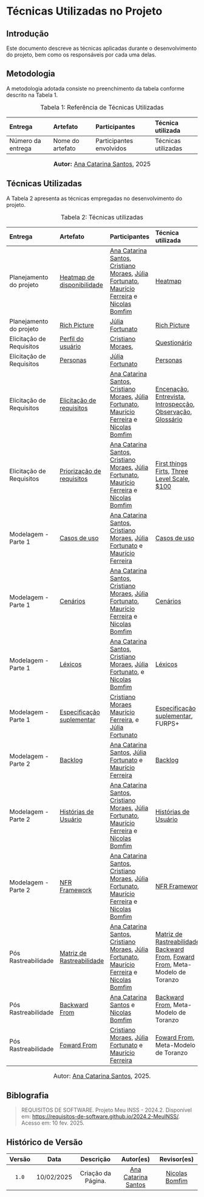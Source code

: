 # Técnicas Utilizadas no Projeto

## Introdução

Este documento descreve as técnicas aplicadas durante o desenvolvimento do projeto, bem como os responsáveis por cada uma delas.

## Metodologia

A metodologia adotada consiste no preenchimento da tabela conforme descrito na Tabela 1.

<font size="3"><p style="text-align: center">Tabela 1: Referência de Técnicas Utilizadas</p></font>

<center>

|**Entrega**|**Artefato**|**Participantes**|**Técnica utilizada**|
|:--|:--|:--|:--|
|Número da entrega|Nome do artefato|Participantes envolvidos|Técnicas utilizadas|

<font size="3"><p style="text-align: center"><b>Autor:</b> <a href="https://github.com/an4catarina">Ana Catarina Santos</a>, 2025</p></font>

</center>

## Técnicas Utilizadas

A Tabela 2 apresenta as técnicas empregadas no desenvolvimento do projeto.

<center>

<font size="3"><p style="text-align: center">Tabela 2: Técnicas utilizadas</p></font>

|**Entrega**|**Artefato**|**Participantes**|**Técnica utilizada**|
|:--|:--|:--|:--|
| Planejamento do projeto | [Heatmap de disponibilidade](https://requisitos-de-software.github.io/2024.2-MeuINSS/planejamento_do_projeto/heatmap-disponibilidade/) |[Ana Catarina Santos](http://github.com/an4catarina), [Cristiano Moraes](http://github.com/CristianoMoraiss), [Júlia Fortunato](http://github.com/julia-fortunato), [Maurício Ferreira](https://github.com/mauricio-araujoo) e [Nicolas Bomfim](http://github.com/nickgehjk) |[Heatmap](https://requisitos-de-software.github.io/2024.2-MeuINSS/planejamento_do_projeto/heatmap-disponibilidade/) |
| Planejamento do projeto | [Rich Picture](https://requisitos-de-software.github.io/2024.2-MeuINSS/planejamento_do_projeto/rich-picture/) |[Júlia Fortunato](http://github.com/julia-fortunato) | [Rich Picture](https://requisitos-de-software.github.io/2024.2-MeuINSS/planejamento_do_projeto/rich-picture/) |
| Elicitação de Requisitos | [Perfil do usuário](https://requisitos-de-software.github.io/2024.2-MeuINSS/elicitacao/Perfil_Do_Usuario/) | [Cristiano Moraes](http://github.com/CristianoMoraiss), | [Questionário](https://requisitos-de-software.github.io/2024.2-MeuINSS/elicitacao/Questionario/)|
| Elicitação de Requisitos | [Personas](https://requisitos-de-software.github.io/2024.2-MeuINSS/elicitacao/personas/) |[Júlia Fortunato](http://github.com/julia-fortunato) | [Personas](https://requisitos-de-software.github.io/2024.2-MeuINSS/elicitacao/personas/)|
| Elicitação de Requisitos | [Elicitação de requisitos](https://requisitos-de-software.github.io/2024.2-MeuINSS/elicitacao/personas/#:~:text=Elicita%C3%A7%C3%A3o%20de-,Requisitos,-Cronograma%20de%20elicita%C3%A7%C3%A3o) |[Ana Catarina Santos](http://github.com/an4catarina), [Cristiano Moraes](http://github.com/CristianoMoraiss), [Júlia Fortunato](http://github.com/julia-fortunato), [Maurício Ferreira](https://github.com/mauricio-araujoo) e [Nicolas Bomfim](http://github.com/nickgehjk) | [Encenação](https://requisitos-de-software.github.io/2024.2-MeuINSS/elicitacao/encenacao/), [Entrevista](https://requisitos-de-software.github.io/2024.2-MeuINSS/elicitacao/entrevista/), [Introspecção](https://requisitos-de-software.github.io/2024.2-MeuINSS/elicitacao/introspeccao/), [Observação](https://requisitos-de-software.github.io/2024.2-MeuINSS/elicitacao/observacao/), [Glossário](https://requisitos-de-software.github.io/2024.2-MeuINSS/elicitacao/glossario/)|
| Elicitação de Requisitos | [Priorização de requisitos](https://requisitos-de-software.github.io/2024.2-MeuINSS/elicitacao/requisitos_elicitados/#:~:text=Prioriza%C3%A7%C3%A3o-,de,-Requisitos) |[Ana Catarina Santos](http://github.com/an4catarina), [Cristiano Moraes](http://github.com/CristianoMoraiss), [Júlia Fortunato](http://github.com/julia-fortunato), [Maurício Ferreira](https://github.com/mauricio-araujoo) e [Nicolas Bomfim](http://github.com/nickgehjk) | [First things Firts](https://requisitos-de-software.github.io/2024.2-MeuINSS/elicitacao/first_things_first/), [Three Level Scale](https://requisitos-de-software.github.io/2024.2-MeuINSS/elicitacao/three_level_scale/), [$100](https://requisitos-de-software.github.io/2024.2-MeuINSS/elicitacao/100dol/)|
| Modelagem - Parte 1 | [Casos de uso](https://requisitos-de-software.github.io/2024.2-MeuINSS/modelagem_parte1/casosdeuso/) |[Ana Catarina Santos](http://github.com/an4catarina), [Cristiano Moraes](http://github.com/CristianoMoraiss), [Júlia Fortunato](http://github.com/julia-fortunato) e [Maurício Ferreira](https://github.com/mauricio-araujoo) | [Casos de uso](https://requisitos-de-software.github.io/2024.2-MeuINSS/modelagem_parte1/casosdeuso/)|
| Modelagem - Parte 1 | [Cenários](https://requisitos-de-software.github.io/2024.2-MeuINSS/modelagem_parte1/cenarios/) |[Ana Catarina Santos](http://github.com/an4catarina), [Cristiano Moraes](http://github.com/CristianoMoraiss), [Júlia Fortunato](http://github.com/julia-fortunato), [Maurício Ferreira](https://github.com/mauricio-araujoo) e [Nicolas Bomfim](http://github.com/nickgehjk) | [Cenários](https://requisitos-de-software.github.io/2024.2-MeuINSS/modelagem_parte1/cenarios/)|
| Modelagem - Parte 1 | [Léxicos](https://requisitos-de-software.github.io/2024.2-MeuINSS/modelagem_parte1/lexicos/) |[Ana Catarina Santos](http://github.com/an4catarina), [Cristiano Moraes](http://github.com/CristianoMoraiss), [Júlia Fortunato](http://github.com/julia-fortunato), e [Nicolas Bomfim](http://github.com/nickgehjk) | [Léxicos](https://requisitos-de-software.github.io/2024.2-MeuINSS/modelagem_parte1/lexicos/)|
| Modelagem - Parte 1 | [Especificação suplementar](https://requisitos-de-software.github.io/2024.2-MeuINSS/modelagem_parte1/especificacaosuplementar/) | [Cristiano Moraes](http://github.com/CristianoMoraiss) [Maurício Ferreira](https://github.com/mauricio-araujoo), e [Júlia Fortunato](http://github.com/julia-fortunato) | [Especificação suplementar](https://requisitos-de-software.github.io/2024.2-MeuINSS/modelagem_parte1/especificacaosuplementar/), FURPS+|
| Modelagem - Parte 2 | [Backlog](https://requisitos-de-software.github.io/2024.2-MeuINSS/modelagem_parte2/backlog/) | [Ana Catarina Santos](http://github.com/an4catarina), [Júlia Fortunato](http://github.com/julia-fortunato) e [Maurício Ferreira](https://github.com/mauricio-araujoo) | [Backlog](https://requisitos-de-software.github.io/2024.2-MeuINSS/modelagem_parte2/backlog/)|
| Modelagem - Parte 2 | [Histórias de Usuário](https://requisitos-de-software.github.io/2024.2-MeuINSS/modelagem_parte2/historias/) | [Ana Catarina Santos](http://github.com/an4catarina), [Cristiano Moraes](http://github.com/CristianoMoraiss), [Júlia Fortunato](http://github.com/julia-fortunato), [Maurício Ferreira](https://github.com/mauricio-araujoo) e [Nicolas Bomfim](http://github.com/nickgehjk) | [Histórias de Usuário](https://requisitos-de-software.github.io/2024.2-MeuINSS/modelagem_parte2/historias/) |
| Modelagem - Parte 2 | [NFR Framework](https://requisitos-de-software.github.io/2024.2-MeuINSS/modelagem_parte2/nfr/) | [Ana Catarina Santos](http://github.com/an4catarina), [Cristiano Moraes](http://github.com/CristianoMoraiss), [Júlia Fortunato](http://github.com/julia-fortunato), [Maurício Ferreira](https://github.com/mauricio-araujoo) e [Nicolas Bomfim](http://github.com/nickgehjk) | [NFR Framework](https://requisitos-de-software.github.io/2024.2-MeuINSS/modelagem_parte2/nfr/) |
| Pós Rastreabilidade | [Matriz de Rastreabilidade](https://requisitos-de-software.github.io/2024.2-MeuINSS/rastreabilidade/matriz/) | [Ana Catarina Santos](http://github.com/an4catarina), [Cristiano Moraes](http://github.com/CristianoMoraiss), [Júlia Fortunato](http://github.com/julia-fortunato), [Maurício Ferreira](https://github.com/mauricio-araujoo) e [Nicolas Bomfim](http://github.com/nickgehjk) | [Matriz de Rastreabilidade](https://requisitos-de-software.github.io/2024.2-MeuINSS/rastreabilidade/matriz/), [Backward From](https://requisitos-de-software.github.io/2024.2-MeuINSS/rastreabilidade/backward-from/), [Foward From](https://requisitos-de-software.github.io/2024.2-MeuINSS/rastreabilidade/foward/), Meta-Modelo de Toranzo|
| Pós Rastreabilidade | [Backward From](https://requisitos-de-software.github.io/2024.2-MeuINSS/rastreabilidade/backward-from/) | [Ana Catarina Santos](http://github.com/an4catarina) e [Nicolas Bomfim](http://github.com/nickgehjk) | [Backward From](https://requisitos-de-software.github.io/2024.2-MeuINSS/rastreabilidade/backward-from/), Meta-Modelo de Toranzo |
| Pós Rastreabilidade | [Foward From](https://requisitos-de-software.github.io/2024.2-MeuINSS/rastreabilidade/foward/) | [Cristiano Moraes](http://github.com/CristianoMoraiss), [Júlia Fortunato](http://github.com/julia-fortunato) e [Maurício Ferreira](https://github.com/mauricio-araujoo) | [Foward From](https://requisitos-de-software.github.io/2024.2-MeuINSS/rastreabilidade/foward/), Meta-Modelo de Toranzo  |


<font size="3"><p style="text-align: center">Autor: [Ana Catarina Santos](https://github.com/an4catarina), 2025.</p></font>

</center>

## Biblografia 

>REQUISITOS DE SOFTWARE. Projeto Meu INSS - 2024.2. Disponível em: https://requisitos-de-software.github.io/2024.2-MeuINSS/. Acesso em: 10 fev. 2025.

## Histórico de Versão

| Versão | Data | Descrição | Autor(es) | Revisor(es) |
| :--: | :--: | :--: | :--: | :--: |
| `1.0`  | 10/02/2025 | Criação da Página. | [Ana Catarina Santos](https://github.com/an4catarina) |[Nicolas Bomfim](http://github.com/nickgehjk)|